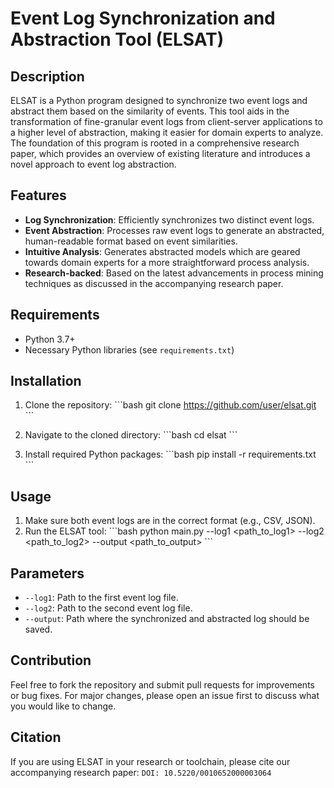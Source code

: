 # Event Log Synchronization and Abstraction Tool (ELSAT)

## Description

ELSAT is a Python program designed to synchronize two event logs and abstract them based on the similarity of events. This tool aids in the transformation of fine-granular event logs from client-server applications to a higher level of abstraction, making it easier for domain experts to analyze. The foundation of this program is rooted in a comprehensive research paper, which provides an overview of existing literature and introduces a novel approach to event log abstraction.

## Features

- **Log Synchronization**: Efficiently synchronizes two distinct event logs.
- **Event Abstraction**: Processes raw event logs to generate an abstracted, human-readable format based on event similarities.
- **Intuitive Analysis**: Generates abstracted models which are geared towards domain experts for a more straightforward process analysis.
- **Research-backed**: Based on the latest advancements in process mining techniques as discussed in the accompanying research paper.

## Requirements

- Python 3.7+
- Necessary Python libraries (see `requirements.txt`)

## Installation

1. Clone the repository:
\```bash
git clone https://github.com/user/elsat.git
\```

2. Navigate to the cloned directory:
\```bash
cd elsat
\```

3. Install required Python packages:
\```bash
pip install -r requirements.txt
\```

## Usage

1. Make sure both event logs are in the correct format (e.g., CSV, JSON).
2. Run the ELSAT tool:
\```bash
python main.py --log1 <path_to_log1> --log2 <path_to_log2> --output <path_to_output>
\```

## Parameters

- `--log1`: Path to the first event log file.
- `--log2`: Path to the second event log file.
- `--output`: Path where the synchronized and abstracted log should be saved.


## Contribution

Feel free to fork the repository and submit pull requests for improvements or bug fixes. For major changes, please open an issue first to discuss what you would like to change.

## Citation

If you are using ELSAT in your research or toolchain, please cite our accompanying research paper: `DOI: 10.5220/0010652000003064`

